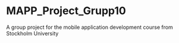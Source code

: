 # MAPP_Project_Grupp10
A group project for the mobile application development course from Stockholm University

